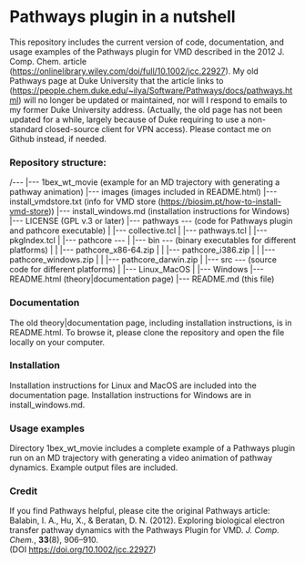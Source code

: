 # Pathways plugin in a nutshell
This repository includes the current version of code, documentation, and usage examples of the Pathways plugin for VMD described in the 2012 J. Comp. Chem. article (https://onlinelibrary.wiley.com/doi/full/10.1002/jcc.22927). My old Pathways page at Duke University that the article links to (https://people.chem.duke.edu/~ilya/Software/Pathways/docs/pathways.html) will no longer be updated or maintained, nor will I respond to emails to my former Duke University address. (Actually, the old page has not been updated for a while, largely because of Duke requiring to use a non-standard closed-source client for VPN access). Please contact me on Github instead, if needed.

### Repository structure:
/---
   |--- 1bex_wt_movie   (example for an MD trajectory with generating a pathway animation)
   |--- images   (images included in README.html)
   |--- install_vmdstore.txt   (info for VMD store (https://biosim.pt/how-to-install-vmd-store))
   |--- install_windows.md   (installation instructions for Windows)
   |--- LICENSE   (GPL v.3 or later)
   |--- pathways ---   (code for Pathways plugin and pathcore executable)
   |                |--- collective.tcl
   |                |--- pathways.tcl
   |                |--- pkgIndex.tcl
   |                |--- pathcore ---
   |                                 |--- bin ---   (binary executables for different platforms)
   |                                 |           |--- pathcore_x86-64.zip
   |                                 |           |--- pathcore_i386.zip
   |                                 |           |--- pathcore_windows.zip
   |                                 |           |--- pathcore_darwin.zip
   |                                 |--- src ---   (source code for different platforms)
   |                                             |--- Linux_MacOS
   |                                             |--- Windows
   |--- README.html   (theory|documentation page)
   |--- README.md   (this file)

### Documentation
The old theory|documentation page, including installation instructions, is in README.html. To browse it, please clone the repository and open the file locally on your computer.

### Installation
Installation instructions for Linux and MacOS are included into the documentation page. Installation instructions for Windows are in install_windows.md.

### Usage examples
Directory 1bex_wt_movie includes a complete example of a Pathways plugin run on an MD trajectory with generating a video animation of pathway dynamics. Example output files are included.

### Credit
If you find Pathways helpful, please cite the original Pathways article: 
Balabin, I. A., Hu, X., & Beratan, D. N. (2012). Exploring biological electron transfer pathway dynamics with the Pathways Plugin for VMD. *J. Comp. Chem.*, **33**(8), 906–910.<br>
(DOI https://doi.org/10.1002/jcc.22927)
